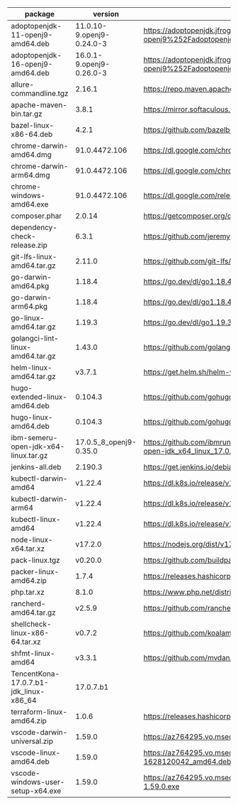package | version | uri | sha256
--------|---------------------------|-------------------------------------------------------------------------------------------------------------------------------------------------------------------------------------|---------
adoptopenjdk-11-openj9-amd64.deb | 11.0.10-9.openj9-0.24.0-3 | https://adoptopenjdk.jfrog.io/ui/api/v1/download?repoKey=deb&path=pool%252Fmain%252Fa%252Fadoptopenjdk-11-openj9%252Fadoptopenjdk-11-openj9_11.0.10%252B9.openj9-0.24.0-3_amd64.deb | 31ded628e72f16e9924786caf9ecc26c4e5728b458e51c7345f89cb05ed77d6b
adoptopenjdk-16-openj9-amd64.deb | 16.0.1-9.openj9-0.26.0-3 | https://adoptopenjdk.jfrog.io/ui/api/v1/download?repoKey=deb&path=pool%252Fmain%252Fa%252Fadoptopenjdk-16-openj9%252Fadoptopenjdk-16-openj9_16.0.1%252B9.openj9-0.26.0-3_amd64.deb | 486e92a3dd6525ec3e360ba21188c9c1d5974d35d3502b082c849172d2e90f11
allure-commandline.tgz | 2.16.1 | https://repo.maven.apache.org/maven2/io/qameta/allure/allure-commandline/2.16.1/allure-commandline-2.16.1.tgz | c8ae7e2029471cb06d0a1d8c851c3fb3d47a54698ec8353a0e194c48a1a07963
apache-maven-bin.tar.gz | 3.8.1 | https://mirror.softaculous.com/apache/maven/maven-3/3.8.1/binaries/apache-maven-3.8.1-bin.tar.gz | b98a1905eb554d07427b2e5509ff09bd53e2f1dd7a0afa38384968b113abef02
bazel-linux-x86-64.deb | 4.2.1 | https://github.com/bazelbuild/bazel/releases/download/4.2.1/bazel_4.2.1-linux-x86_64.deb | 67447658b8313316295cd98323dfda2a27683456a237f7a3226b68c9c6c81b3a
chrome-darwin-amd64.dmg | 91.0.4472.106 | https://dl.google.com/chrome/mac/stable/GGRO/googlechrome.dmg | 23348d4864a2c0a1512a43b52d9d9e7dab4fc5138aa80e8f298490e0cb9add19
chrome-darwin-arm64.dmg | 91.0.4472.106 | https://dl.google.com/chrome/mac/universal/stable/GGRO/googlechrome.dmg | 0ec1f9d1f89b5b913c63452b8327e76deb1ddb6b7d3e518fd6eecd15c09a4dd4
chrome-windows-amd64.exe | 91.0.4472.106 | https://dl.google.com/release2/chrome/bxpqrd8QQC3CMG7JLTYU0w_91.0.4472.106/91.0.4472.106_chrome_installer.exe | cffddc1fa70fa7296d033e1754c942b143f2c5995edff17a4ecae8e455775446
composer.phar | 2.0.14 | https://getcomposer.org/download/2.0.14/composer.phar | 29454b41558968ca634bf5e2d4d07ff2275d91b637a76d7a05e6747d36dd3473
dependency-check-release.zip | 6.3.1 | https://github.com/jeremylong/DependencyCheck/releases/download/v6.3.1/dependency-check-6.3.1-release.zip | 3650ef52aa66eeea1cd5f063670aec7304c2f2a3cd4cafd84bcf516660fbdfa2
git-lfs-linux-amd64.tar.gz | 2.11.0 | https://github.com/git-lfs/git-lfs/releases/download/v2.11.0/git-lfs-linux-amd64-v2.11.0.tar.gz | 46508eb932c2ec0003a940f179246708d4ddc2fec439dcacbf20ff9e98b957c9
go-darwin-amd64.pkg | 1.18.4 | https://go.dev/dl/go1.18.4.darwin-amd64.pkg | ed5093acc099dfc4ab14cb5d5bc51d9f6694240d5eed25942f0d85f9995ba3f8
go-darwin-arm64.pkg | 1.18.4 | https://go.dev/dl/go1.18.4.darwin-arm64.pkg | 7f7726eae9c295cc148ae33457cf650c6b088ead027229e5256a312919187f88
go-linux-amd64.tar.gz | 1.19.3 | https://go.dev/dl/go1.19.3.linux-amd64.tar.gz | 74b9640724fd4e6bb0ed2a1bc44ae813a03f1e72a4c76253e2d5c015494430ba
golangci-lint-linux-amd64.tar.gz | 1.43.0 | https://github.com/golangci/golangci-lint/releases/download/v1.43.0/golangci-lint-1.43.0-linux-amd64.tar.gz | f3515cebec926257da703ba0a2b169e4a322c11dc31a8b4656b50a43e48877f4 |
helm-linux-amd64.tar.gz | v3.7.1 | https://get.helm.sh/helm-v3.7.1-linux-amd64.tar.gz | 6cd6cad4b97e10c33c978ff3ac97bb42b68f79766f1d2284cfd62ec04cd177f4
hugo-extended-linux-amd64.deb | 0.104.3 | https://github.com/gohugoio/hugo/releases/download/v0.104.3/hugo_extended_0.104.3_linux-amd64.deb | 27ffd4e6b33e7359a97569b48cfdca41d9246e9d16151d25eb979d8285c89bdf
hugo-linux-amd64.deb | 0.104.3 | https://github.com/gohugoio/hugo/releases/download/v0.104.3/hugo_0.104.3_linux-amd64.deb | 48c23615b36f847a5fa7a76ea03ac1ad437b0c3d65fbb97b521ad6d555073eef
ibm-semeru-open-jdk-x64-linux.tar.gz | 17.0.5_8_openj9-0.35.0 | https://github.com/ibmruntimes/semeru17-binaries/releases/download/jdk-17.0.5%2B8_openj9-0.35.0/ibm-semeru-open-jdk_x64_linux_17.0.5_8_openj9-0.35.0.tar.gz | b46de9cd00af8a0223f4b50deb2627ab91fe515a69383a96fd2c12757cef24fe
jenkins-all.deb | 2.190.3 | https://get.jenkins.io/debian-stable/jenkins_2.190.3_all.deb | 96caa1d5ebe4b0c835571e3fae5a30ce25474edfffce01e6df511e69adef69fd
kubectl-darwin-amd64 | v1.22.4 | https://dl.k8s.io/release/v1.22.4/bin/darwin/amd64/kubectl | 9b2ace8f0c991153f8b6319a8f8cb3a8003e6d8e38cc44ce20e012d9b43ac5f4
kubectl-darwin-arm64 | v1.22.4 | https://dl.k8s.io/release/v1.22.4/bin/darwin/arm64/kubectl | 6a0b79f9d15cff722419f29f1c0cb57268a261ecf69d8789079a16674d5222d4
kubectl-linux-amd64 | v1.22.4 | https://dl.k8s.io/release/v1.22.4/bin/linux/amd64/kubectl | 21f24aa723002353eba1cc2668d0be22651f9063f444fd01626dce2b6e1c568c
node-linux-x64.tar.xz | v17.2.0 | https://nodejs.org/dist/v17.2.0/node-v17.2.0-linux-x64.tar.xz | 0b5a6db351f31edf5282c63be7b923e40064ac6d54b5222fdd419ab8f1bedf61
pack-linux.tgz | v0.20.0 | https://github.com/buildpacks/pack/releases/download/v0.20.0/pack-v0.20.0-linux.tgz | 1d879c8f99130b30e080153b1025ee51cfeddfb41612e5c257a89d3a358fc3c2
packer-linux-amd64.zip | 1.7.4 | https://releases.hashicorp.com/packer/1.7.4/packer_1.7.4_linux_amd64.zip | 3660064a56a174a6da5c37ee6b36107098c6b37e35cc84feb2f7f7519081b1b0
php.tar.xz | 8.1.0 | https://www.php.net/distributions/php-8.1.0.tar.xz | a1317eff0723a2b3d3122bbfe107a1158570ea2822dc35a5fb360086db0f6bbc
rancherd-amd64.tar.gz | v2.5.9 | https://github.com/rancher/rancher/releases/download/v2.5.9/rancherd-amd64.tar.gz | 61222a6d57ecdd109a0063d6422390c865ab8d11b63b42e43bac09e0a999562e
shellcheck-linux-x86-64.tar.xz | v0.7.2 | https://github.com/koalaman/shellcheck/releases/download/v0.7.2/shellcheck-v0.7.2.linux.x86_64.tar.xz | 70423609f27b504d6c0c47e340f33652aea975e45f312324f2dbf91c95a3b188
shfmt-linux-amd64 | v3.3.1 | https://github.com/mvdan/sh/releases/download/v3.3.1/shfmt_v3.3.1_linux_amd64 | 0f73bf27219571bca7c5ef7d740d6ae72227e3995ffd88c7cb2b5712751538e2
TencentKona-17.0.7.b1-jdk_linux-x86_64 | 17.0.7.b1 ||https://github.com/Tencent/TencentKona-17/releases/download/TencentKona-17.0.7/TencentKona-17.0.7.b1-jdk_linux-x86_64.tar.gz|2D565E62B2715EDA2DD7D79379E4CD7F3F909C235579580C8427487974C36273
terraform-linux-amd64.zip | 1.0.6 | https://releases.hashicorp.com/terraform/1.0.6/terraform_1.0.6_linux_amd64.zip | 6a454323d252d34e928785a3b7c52bfaff1192f82685dfee4da1279bb700b733
vscode-darwin-universal.zip | 1.59.0 | https://az764295.vo.msecnd.net/stable/379476f0e13988d90fab105c5c19e7abc8b1dea8/VSCode-darwin-universal.zip | da04978c00b1c142eafb97a0db86883cda5ca5b54899b86b88456a82153bba53
vscode-linux-amd64.deb | 1.59.0 | https://az764295.vo.msecnd.net/stable/379476f0e13988d90fab105c5c19e7abc8b1dea8/code_1.59.0-1628120042_amd64.deb | c9c73e3e9e38806c83031954e909c23c50d4d3b8877dc91ab4b51eb66a3f5eea
vscode-windows-user-setup-x64.exe | 1.59.0 | https://az764295.vo.msecnd.net/stable/379476f0e13988d90fab105c5c19e7abc8b1dea8/VSCodeUserSetup-x64-1.59.0.exe | 797c354b28f9a9eeb96e2d7c17f8f341b1830147832c90e686606150f5987b9d
